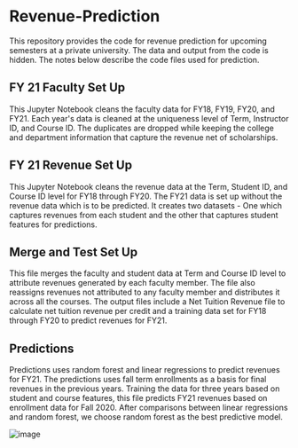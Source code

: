 # Revenue-Prediction
This repository provides the code for revenue prediction for upcoming semesters at a private university. The data and output from the code is hidden. The notes below describe the code files used for prediction.

## FY 21 Faculty Set Up
This Jupyter Notebook cleans the faculty data for FY18, FY19, FY20, and FY21. Each year's data is cleaned at the uniqueness level of Term, Instructor ID, and Course ID. The duplicates are dropped while keeping the college and department information that capture the revenue net of scholarships. 

## FY 21 Revenue Set Up
This Jupyter Notebook cleans the revenue data at the Term, Student ID, and Course ID level for FY18 through FY20. The FY21 data is set up without the revenue data which is to be predicted. It creates two datasets - One which captures revenues from each student and the other that captures student features for predictions. 

## Merge and Test Set Up
This file merges the faculty and student data at Term and Course ID level to attribute revenues generated by each faculty member. The file also reassigns revenues not attributed to any faculty member and distributes it across all the courses. The output files include a Net Tuition Revenue file to calculate net tuition revenue per credit and a training data set for FY18 through FY20 to predict revenues for FY21. 

## Predictions
Predictions uses random forest and linear regressions to predict revenues for FY21. The predictions uses fall term enrollments as a basis for final revenues in the previous years. Training the data for three years based on student and course features, this file predicts FY21 revenues based on enrollment data for Fall 2020. After comparisons between linear regressions and random forest, we choose random forest as the best predictive model.

![image](https://user-images.githubusercontent.com/25066236/113500451-aca65100-94e3-11eb-9583-eb878a669d73.png)
